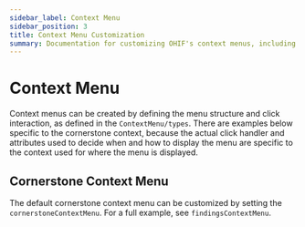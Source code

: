```yaml
---
sidebar_label: Context Menu
sidebar_position: 3
title: Context Menu Customization
summary: Documentation for customizing OHIF's context menus, including defining menu structures and click interactions specific to different contexts like the Cornerstone viewport.
---
```


# Context Menu





Context menus can be created by defining the menu structure and click
interaction, as defined in the `ContextMenu/types`.  There are examples
below specific to the cornerstone context, because the actual click
handler and attributes used to decide when and how to display the menu
are specific to the context used for where the menu is displayed.

##  Cornerstone Context Menu

The default cornerstone context menu can be customized by setting the
`cornerstoneContextMenu`.  For a full example, see `findingsContextMenu`.
